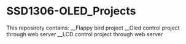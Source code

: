 # SSD1306-OLED_Projects
This reposiroty contains:
__Flappy bird project
__Oled control project through web server
__LCD control project through web server

